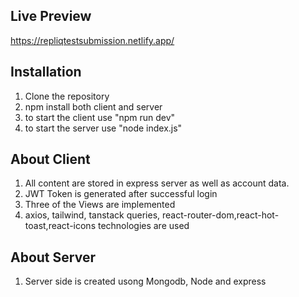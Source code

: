 ## Live Preview

https://repliqtestsubmission.netlify.app/

## Installation

1. Clone the repository
2. npm install both client and server
3. to start the client use "npm run dev"
4. to start the server use "node index.js"

## About Client

1. All content are stored in express server as well as account data.
2. JWT Token is generated after successful login
3. Three of the Views are implemented
4. axios, tailwind, tanstack queries, react-router-dom,react-hot-toast,react-icons technologies are used

## About Server

1. Server side is created usong Mongodb, Node and express
